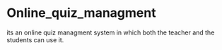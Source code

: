 # Online_quiz_managment
its an online quiz managment system in which both the teacher and the students can use it.
